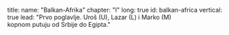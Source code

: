 title: 
    name: "Balkan-Afrika"
    chapter: "I"
    long: true
id: balkan-africa
vertical: true
lead: "Prvo poglavlje. Uroš (U), Lazar (L) i Marko (M)<br>kopnom putuju od Srbije do Egipta."